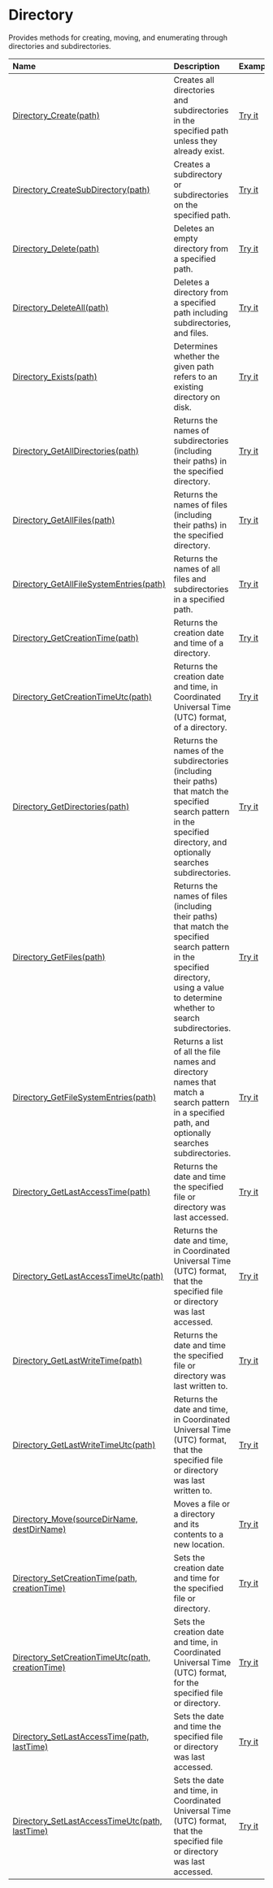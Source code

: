 # Directory

Provides methods for creating, moving, and enumerating through directories and subdirectories.

| Name | Description | Example |
| :--- | :---------- | :------ |
| [Directory_Create(path)](/directory-create) | Creates all directories and subdirectories in the specified path unless they already exist. | [Try it]()|
| [Directory_CreateSubDirectory(path)](/directory-create-sub-directory) | Creates a subdirectory or subdirectories on the specified path.  | [Try it]()|
| [Directory_Delete(path)](/directory-delete) | Deletes an empty directory from a specified path. | [Try it]()|
| [Directory_DeleteAll(path)](/directory-delete-all) | Deletes a directory from a specified path including subdirectories, and files. | [Try it]()|
| [Directory_Exists(path)](/directory-exists) | Determines whether the given path refers to an existing directory on disk. | [Try it]()|
| [Directory_GetAllDirectories(path)](/directory-get-all-directories) | Returns the names of subdirectories (including their paths) in the specified directory. | [Try it]()|
| [Directory_GetAllFiles(path)](/directory-get-all-files) | Returns the names of files (including their paths) in the specified directory. | [Try it]()|
| [Directory_GetAllFileSystemEntries(path)](/directory-get-all-file-system-entries) | Returns the names of all files and subdirectories in a specified path. | [Try it]()|
| [Directory_GetCreationTime(path)](/directory-get-creation-time) | Returns the creation date and time of a directory. | [Try it]()|
| [Directory_GetCreationTimeUtc(path)](/directory-get-creation-time-utc) | Returns the creation date and time, in Coordinated Universal Time (UTC) format, of a directory. | [Try it]()|
| [Directory_GetDirectories(path)](/directory-get-directories) | Returns the names of the subdirectories (including their paths) that match the specified search pattern in the specified directory, and optionally searches subdirectories. | [Try it]()|
| [Directory_GetFiles(path)](/directory-get-files) | Returns the names of files (including their paths) that match the specified search pattern in the specified directory, using a value to determine whether to search subdirectories. | [Try it]()|
| [Directory_GetFileSystemEntries(path)](/directory-get-file-system-entries) | Returns a list of all the file names and directory names that match a search pattern in a specified path, and optionally searches subdirectories. | [Try it]()|
| [Directory_GetLastAccessTime(path)](/directory-get-last-access-time) | Returns the date and time the specified file or directory was last accessed. | [Try it]()|
| [Directory_GetLastAccessTimeUtc(path)](/directory-get-last-access-time-utc) | Returns the date and time, in Coordinated Universal Time (UTC) format, that the specified file or directory was last accessed. | [Try it]()|
| [Directory_GetLastWriteTime(path)](/directory-get-last-write-time) | Returns the date and time the specified file or directory was last written to. | [Try it]()|
| [Directory_GetLastWriteTimeUtc(path)](/directory-get-last-write-time-utc) | Returns the date and time, in Coordinated Universal Time (UTC) format, that the specified file or directory was last written to. | [Try it]()|
| [Directory_Move(sourceDirName, destDirName)](/directory-move) | Moves a file or a directory and its contents to a new location. | [Try it]()|
| [Directory_SetCreationTime(path, creationTime)](/directory-set-creation-time) | Sets the creation date and time for the specified file or directory. | [Try it]()|
| [Directory_SetCreationTimeUtc(path, creationTime)](/directory-set-creation-time-utc) | Sets the creation date and time, in Coordinated Universal Time (UTC) format, for the specified file or directory. | [Try it]()|
| [Directory_SetLastAccessTime(path, lastTime)](/directory-set-last-access-time) | Sets the date and time the specified file or directory was last accessed. | [Try it]()|
| [Directory_SetLastAccessTimeUtc(path, lastTime)](/directory-set-last-access-time-utc) | Sets the date and time, in Coordinated Universal Time (UTC) format, that the specified file or directory was last accessed. | [Try it]()|
